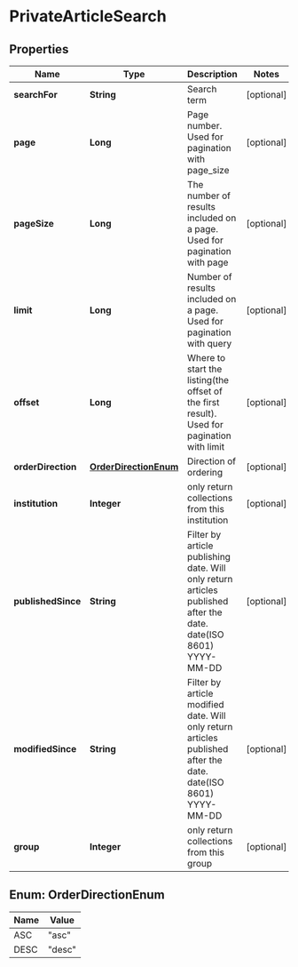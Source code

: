
# PrivateArticleSearch

## Properties
Name | Type | Description | Notes
------------ | ------------- | ------------- | -------------
**searchFor** | **String** | Search term |  [optional]
**page** | **Long** | Page number. Used for pagination with page_size |  [optional]
**pageSize** | **Long** | The number of results included on a page. Used for pagination with page |  [optional]
**limit** | **Long** | Number of results included on a page. Used for pagination with query |  [optional]
**offset** | **Long** | Where to start the listing(the offset of the first result). Used for pagination with limit |  [optional]
**orderDirection** | [**OrderDirectionEnum**](#OrderDirectionEnum) | Direction of ordering |  [optional]
**institution** | **Integer** | only return collections from this institution |  [optional]
**publishedSince** | **String** | Filter by article publishing date. Will only return articles published after the date. date(ISO 8601) YYYY-MM-DD |  [optional]
**modifiedSince** | **String** | Filter by article modified date. Will only return articles published after the date. date(ISO 8601) YYYY-MM-DD |  [optional]
**group** | **Integer** | only return collections from this group |  [optional]


<a name="OrderDirectionEnum"></a>
## Enum: OrderDirectionEnum
Name | Value
---- | -----
ASC | &quot;asc&quot;
DESC | &quot;desc&quot;



